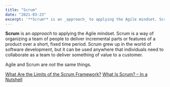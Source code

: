 ```yaml
---
title: "Scrum"
date: "2021-03-23"
excerpt: '**Scrum** is an _approach_ to applying the Agile mindset. Scrum is a way of organizing a'
---
```


**Scrum** is an _approach_ to applying the Agile mindset. Scrum is a way of organizing a team of people to deliver incremental parts or features of a product over a short, fixed time period. Scrum grew up in the world of software development, but it can be used anywhere that individuals need to collaborate as a team to deliver something of value to a customer.

Agile and Scrum are _not_ the same things.

[What Are the Limits of the Scrum Framework?](/blog/what-are-the-limits-of-the-scrum-framework.html) [What Is Scrum? – In a Nutshell](/what-is-scrum-in-a-nutshell)
